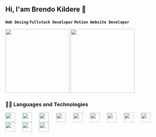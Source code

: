 ## Hi, I'am Brendo Kildere 👋 

**`Web Desing`** **`Fullstack Developer`** **`Motion Website Developer`**

<div>
  <img src="http://github-profile-summary-cards.vercel.app/api/cards/stats?username=BrendoKildereSilva&theme=2077" height="200">
  <img src="https://github-readme-stats.vercel.app/api/top-langs/?username=brendokilderesilva&theme=tokyonight&layout=compact&custom_title=🤖Technologies&langs_count=9" height="200">
</div>



### 👨‍💻 Languages ​​and Technologies


  <img 
    align="left"
    width="30px"
    style="padding-right: 20px;" 
    src="https://cdn.jsdelivr.net/gh/devicons/devicon@latest/icons/vuejs/vuejs-original.svg"
  />

   <img 
    align="left"
    width="30px"
    style="padding-right: 20px;" 
    src="https://cdn.jsdelivr.net/gh/devicons/devicon@latest/icons/laravel/laravel-original.svg"
  />
  
  <img 
    align="left"
    width="30px"
    style="padding-right: 20px;" 
    src="https://cdn.jsdelivr.net/gh/devicons/devicon@latest/icons/php/php-original.svg" 
  />

  <img
    align="left"
    width="30px"
    style="padding-right: 20px;" 
    src="https://cdn.jsdelivr.net/gh/devicons/devicon@latest/icons/mysql/mysql-original-wordmark.svg" 
  />

  
  <img
    align="left"
    width="30px"
    style="padding-right: 20px;"
    src="https://cdn.jsdelivr.net/gh/devicons/devicon@latest/icons/sass/sass-original.svg" 
  />

  <img 
    align="left"
    width="30px"
    style="padding-right: 20px;"
    src="https://cdn.jsdelivr.net/gh/devicons/devicon@latest/icons/html5/html5-original.svg" 
  />
  <img 
    align="left"
    width="30px"
    style="padding-right: 20px;"
    src="https://cdn.jsdelivr.net/gh/devicons/devicon@latest/icons/css3/css3-original.svg" 
  />
  <img 
    align="left"
    width="30px"
    style="padding-right: 20px;"
    src="https://cdn.jsdelivr.net/gh/devicons/devicon@latest/icons/javascript/javascript-original.svg"
  />
  <img 
    align="left"
    width="30px"
    style="padding-right: 20px;"
    src="https://cdn.jsdelivr.net/gh/devicons/devicon@latest/icons/figma/figma-original.svg" 
  />

  <img 
    align="left"
    width="30px"
    style="padding-right: 20px;"
    src="https://cdn.jsdelivr.net/gh/devicons/devicon@latest/icons/nuxtjs/nuxtjs-original.svg"
  />

  
  <img 
    align="left"
    width="30px"
    style="padding-right: 20px;"
    src="https://cdn.jsdelivr.net/gh/devicons/devicon@latest/icons/postgresql/postgresql-original.svg" 
  />
   <img 
    align="left"
    width="30px"
    style="padding-right: 20px;"
    src="https://cdn.jsdelivr.net/gh/devicons/devicon@latest/icons/git/git-original.svg" 
  />

 
          
          
          
      

          


          


          
          



